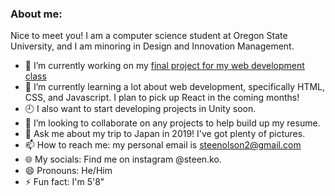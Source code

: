 ### About me:
Nice to meet you! I am a computer science student at Oregon State University, and I am minoring in Design and Innovation Management.
- 🔭 I’m currently working on my [final project for my web development class](https://github.com/CS-290-nilsstreedain) 
- 🌱 I’m currently learning a lot about web development, specifically HTML, CSS, and Javascript. I plan to pick up React in the coming months!
- 🕘 I also want to start developing projects in Unity soon.  
- 👯 I’m looking to collaborate on any projects to help build up my resume.
- 💬 Ask me about my trip to Japan in 2019! I've got plenty of pictures.
- 📫 How to reach me: my personal email is steenolson2@gmail.com
- 🌐 My socials: Find me on instagram @steen.ko.
- 😄 Pronouns: He/Him
- ⚡ Fun fact: I'm 5'8"
